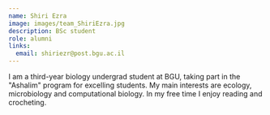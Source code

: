 ```yaml
---
name: Shiri Ezra
image: images/team_ShiriEzra.jpg
description: BSc student
role: alumni
links:
  email: shiriezr@post.bgu.ac.il
---
```


I am a third-year biology undergrad student at BGU, taking part in the "Ashalim" program for excelling students. My main interests are ecology, microbiology and computational biology. In my free time I enjoy reading and crocheting.
